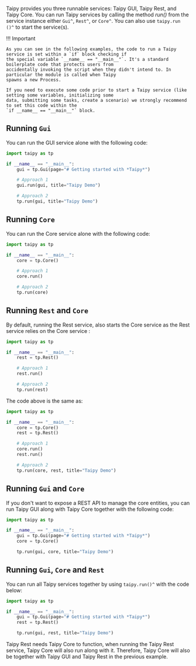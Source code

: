 Taipy provides you three runnable services: Taipy GUI, Taipy Rest, and Taipy Core. You can run Taipy services by
calling the method _run()_ from the service instance either `Gui^`, `Rest^`, or `Core^`. You can also use `taipy.run
()^` to start the service(s).

!!! Important

    As you can see in the following examples, the code to run a Taipy service is set within a `if` block checking if
    the special variable `__name__ == "__main__"`. It's a standard boilerplate code that protects users from
    accidentally invoking the script when they didn't intend to. In particular the module is called when Taipy
    spawns a new Process.

    If you need to execute some code prior to start a Taipy service (like setting some variables, initializing some
    data, submitting some tasks, create a scenario) we strongly recommend to set this code within the
    `if __name__ == "__main__"` block.

## Running `Gui`

You can run the GUI service alone with the following code:
```python
import taipy as tp

if __name__ == "__main__":
    gui = tp.Gui(page="# Getting started with *Taipy*")

    # Approach 1
    gui.run(gui, title="Taipy Demo")

    # Approach 2
    tp.run(gui, title="Taipy Demo")
```

## Running `Core`

You can run the Core service alone with the following code:
```python
import taipy as tp

if __name__ == "__main__":
    core = tp.Core()

    # Approach 1
    core.run()

    # Approach 2
    tp.run(core)
```

## Running `Rest` and `Core`

By default, running the Rest service, also starts the Core service as the Rest service relies on the Core service :
```python
import taipy as tp

if __name__ == "__main__":
    rest = tp.Rest()

    # Approach 1
    rest.run()

    # Approach 2
    tp.run(rest)
```

The code above is the same as:
```python
import taipy as tp

if __name__ == "__main__":
    core = tp.Core()
    rest = tp.Rest()

    # Approach 1
    core.run()
    rest.run()

    # Approach 2
    tp.run(core, rest, title="Taipy Demo")
```

## Running `Gui` and `Core`

If you don't want to expose a REST API to manage the core entities, you can run Taipy GUI along with Taipy Core
together with the following code:
```python
import taipy as tp

if __name__ == "__main__":
    gui = tp.Gui(page="# Getting started with *Taipy*")
    core = tp.Core()

    tp.run(gui, core, title="Taipy Demo")
```

## Running `Gui`, `Core` and `Rest`
You can run all Taipy services together by using `taipy.run()^` with the code below:

```python
import taipy as tp

if __name__ == "__main__":
    gui = tp.Gui(page="# Getting started with *Taipy*")
    rest = tp.Rest()

    tp.run(gui, rest, title="Taipy Demo")
```

Taipy Rest needs Taipy Core to function, when running the Taipy Rest service, Taipy Core will
also run along with it. Therefore, Taipy Core will also be together with Taipy GUI and Taipy Rest in
the previous example.

